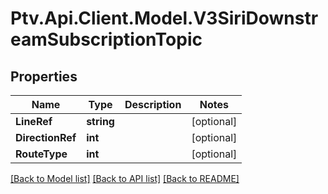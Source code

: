 # Ptv.Api.Client.Model.V3SiriDownstreamSubscriptionTopic

## Properties

Name | Type | Description | Notes
------------ | ------------- | ------------- | -------------
**LineRef** | **string** |  | [optional] 
**DirectionRef** | **int** |  | [optional] 
**RouteType** | **int** |  | [optional] 

[[Back to Model list]](../README.md#documentation-for-models) [[Back to API list]](../README.md#documentation-for-api-endpoints) [[Back to README]](../README.md)

